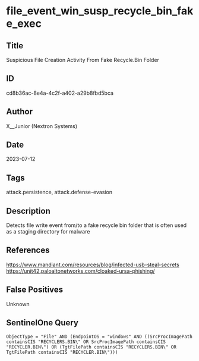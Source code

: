 # file_event_win_susp_recycle_bin_fake_exec

## Title
Suspicious File Creation Activity From Fake Recycle.Bin Folder

## ID
cd8b36ac-8e4a-4c2f-a402-a29b8fbd5bca

## Author
X__Junior (Nextron Systems)

## Date
2023-07-12

## Tags
attack.persistence, attack.defense-evasion

## Description
Detects file write event from/to a fake recycle bin folder that is often used as a staging directory for malware

## References
https://www.mandiant.com/resources/blog/infected-usb-steal-secrets
https://unit42.paloaltonetworks.com/cloaked-ursa-phishing/

## False Positives
Unknown

## SentinelOne Query
```
ObjectType = "File" AND (EndpointOS = "windows" AND ((SrcProcImagePath containsCIS "RECYCLERS.BIN\" OR SrcProcImagePath containsCIS "RECYCLER.BIN\") OR (TgtFilePath containsCIS "RECYCLERS.BIN\" OR TgtFilePath containsCIS "RECYCLER.BIN\")))

```